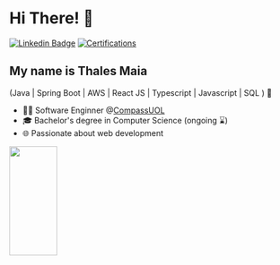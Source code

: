 <h1>Hi There! 👋</h1>

[![Linkedin Badge](https://img.shields.io/badge/-LinkedIn-6633cc?color=red&style=flat-square&logo=Linkedin&logoColor=white&link=https://www.linkedin.com/in/thalesmaiaa/)](https://www.linkedin.com/in/thalesmaiaa/)
[![Certifications](https://img.shields.io/badge/-Certifications-6633cc?color=red&style=flat-square&logo=Me&logoColor=white&link=https://www.credly.com/badges/f7d5bc53-eb89-481b-a767-cb530384c5c3/linked_in?t=soawhx)](https://www.credly.com/badges/f7d5bc53-eb89-481b-a767-cb530384c5c3/linked_in?t=soawhx)



## My name is Thales Maia
(Java | Spring Boot | AWS | React JS | Typescript | Javascript | SQL ) 🚀
- 👩‍💻 Software Enginner @[CompassUOL](https://compass.uol/en/home/)
- 🎓   Bachelor's degree in Computer Science (ongoing ⌛)
- 🌐 Passionate about web development

<div align="left">
  
  <img width="41%" height="195px" src="https://github-readme-stats.vercel.app/api/top-langs/?username=thalesmaiaa&layout=compact&hide_border=true&title_color=blue&text_color=ffffff&bg_color=0d1117" />
  
</div>
